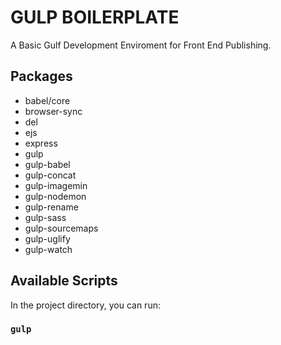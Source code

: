 # GULP BOILERPLATE
A Basic Gulf Development Enviroment for Front End Publishing.

## Packages
- babel/core 
- browser-sync
- del
- ejs
- express
- gulp
- gulp-babel
- gulp-concat
- gulp-imagemin
- gulp-nodemon
- gulp-rename
- gulp-sass
- gulp-sourcemaps
- gulp-uglify
- gulp-watch

## Available Scripts

In the project directory, you can run:

### `gulp`
